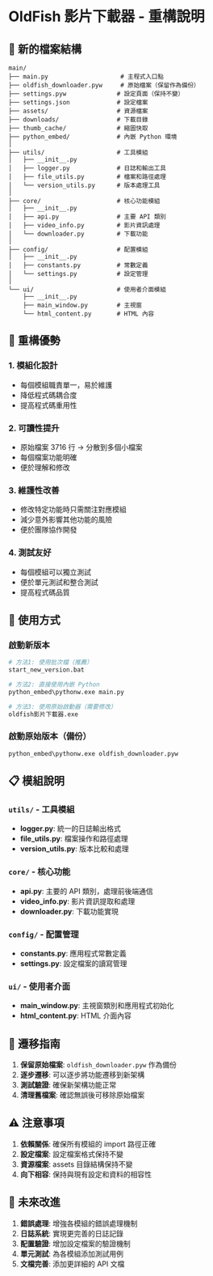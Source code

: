 # OldFish 影片下載器 - 重構說明

## 📁 新的檔案結構

```
main/
├── main.py                    # 主程式入口點
├── oldfish_downloader.pyw     # 原始檔案（保留作為備份）
├── settings.pyw              # 設定頁面（保持不變）
├── settings.json             # 設定檔案
├── assets/                   # 資源檔案
├── downloads/                # 下載目錄
├── thumb_cache/              # 縮圖快取
├── python_embed/             # 內嵌 Python 環境
│
├── utils/                    # 工具模組
│   ├── __init__.py
│   ├── logger.py             # 日誌和輸出工具
│   ├── file_utils.py         # 檔案和路徑處理
│   └── version_utils.py      # 版本處理工具
│
├── core/                     # 核心功能模組
│   ├── __init__.py
│   ├── api.py                # 主要 API 類別
│   ├── video_info.py         # 影片資訊處理
│   └── downloader.py         # 下載功能
│
├── config/                   # 配置模組
│   ├── __init__.py
│   ├── constants.py          # 常數定義
│   └── settings.py           # 設定管理
│
└── ui/                       # 使用者介面模組
    ├── __init__.py
    ├── main_window.py        # 主視窗
    └── html_content.py       # HTML 內容
```

## 🔄 重構優勢

### 1. **模組化設計**
- 每個模組職責單一，易於維護
- 降低程式碼耦合度
- 提高程式碼重用性

### 2. **可讀性提升**
- 原始檔案 3716 行 → 分散到多個小檔案
- 每個檔案功能明確
- 便於理解和修改

### 3. **維護性改善**
- 修改特定功能時只需關注對應模組
- 減少意外影響其他功能的風險
- 便於團隊協作開發

### 4. **測試友好**
- 每個模組可以獨立測試
- 便於單元測試和整合測試
- 提高程式碼品質

## 🚀 使用方式

### 啟動新版本
```bash
# 方法1: 使用批次檔（推薦）
start_new_version.bat

# 方法2: 直接使用內嵌 Python
python_embed\pythonw.exe main.py

# 方法3: 使用原始啟動器（需要修改）
oldfish影片下載器.exe
```

### 啟動原始版本（備份）
```bash
python_embed\pythonw.exe oldfish_downloader.pyw
```

## 📋 模組說明

### `utils/` - 工具模組
- **logger.py**: 統一的日誌輸出格式
- **file_utils.py**: 檔案操作和路徑處理
- **version_utils.py**: 版本比較和處理

### `core/` - 核心功能
- **api.py**: 主要的 API 類別，處理前後端通信
- **video_info.py**: 影片資訊提取和處理
- **downloader.py**: 下載功能實現

### `config/` - 配置管理
- **constants.py**: 應用程式常數定義
- **settings.py**: 設定檔案的讀寫管理

### `ui/` - 使用者介面
- **main_window.py**: 主視窗類別和應用程式初始化
- **html_content.py**: HTML 介面內容

## 🔧 遷移指南

1. **保留原始檔案**: `oldfish_downloader.pyw` 作為備份
2. **逐步遷移**: 可以逐步將功能遷移到新架構
3. **測試驗證**: 確保新架構功能正常
4. **清理舊檔案**: 確認無誤後可移除原始檔案

## ⚠️ 注意事項

1. **依賴關係**: 確保所有模組的 import 路徑正確
2. **設定檔案**: 設定檔案格式保持不變
3. **資源檔案**: assets 目錄結構保持不變
4. **向下相容**: 保持與現有設定和資料的相容性

## 🎯 未來改進

1. **錯誤處理**: 增強各模組的錯誤處理機制
2. **日誌系統**: 實現更完善的日誌記錄
3. **配置驗證**: 增加設定檔案的驗證機制
4. **單元測試**: 為各模組添加測試用例
5. **文檔完善**: 添加更詳細的 API 文檔
